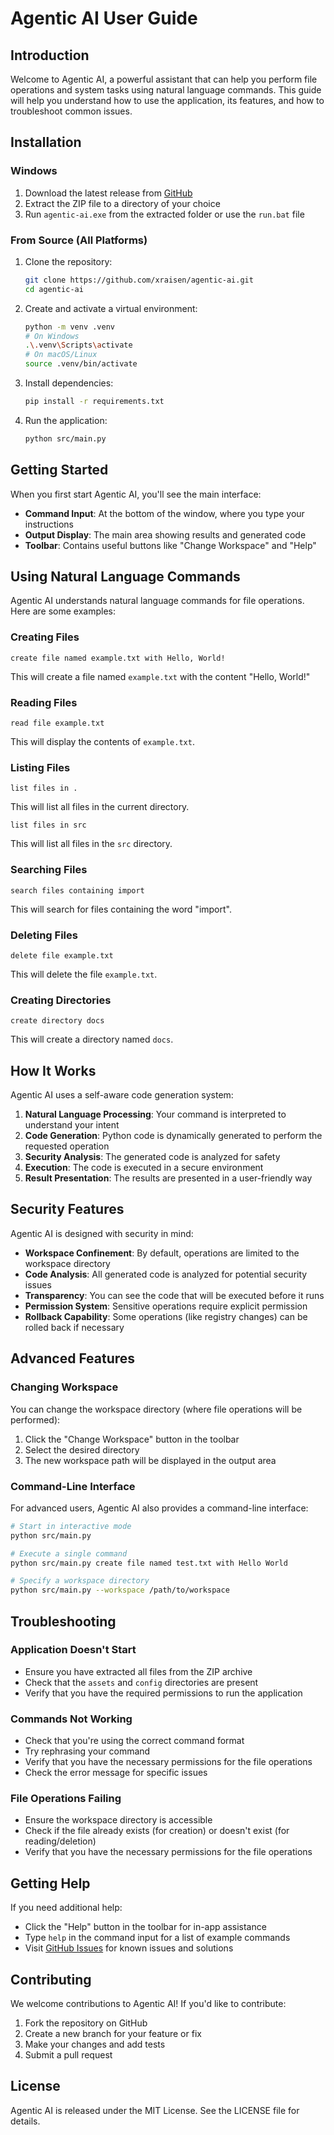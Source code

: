 # Agentic AI User Guide

## Introduction

Welcome to Agentic AI, a powerful assistant that can help you perform file operations and system tasks using natural language commands. This guide will help you understand how to use the application, its features, and how to troubleshoot common issues.

## Installation

### Windows

1. Download the latest release from [GitHub](https://github.com/xraisen/agentic-ai/releases)
2. Extract the ZIP file to a directory of your choice
3. Run `agentic-ai.exe` from the extracted folder or use the `run.bat` file

### From Source (All Platforms)

1. Clone the repository:
   ```bash
   git clone https://github.com/xraisen/agentic-ai.git
   cd agentic-ai
   ```

2. Create and activate a virtual environment:
   ```bash
   python -m venv .venv
   # On Windows
   .\.venv\Scripts\activate
   # On macOS/Linux
   source .venv/bin/activate
   ```

3. Install dependencies:
   ```bash
   pip install -r requirements.txt
   ```

4. Run the application:
   ```bash
   python src/main.py
   ```

## Getting Started

When you first start Agentic AI, you'll see the main interface:

- **Command Input**: At the bottom of the window, where you type your instructions
- **Output Display**: The main area showing results and generated code
- **Toolbar**: Contains useful buttons like "Change Workspace" and "Help"

## Using Natural Language Commands

Agentic AI understands natural language commands for file operations. Here are some examples:

### Creating Files

```
create file named example.txt with Hello, World!
```

This will create a file named `example.txt` with the content "Hello, World!"

### Reading Files

```
read file example.txt
```

This will display the contents of `example.txt`.

### Listing Files

```
list files in .
```

This will list all files in the current directory.

```
list files in src
```

This will list all files in the `src` directory.

### Searching Files

```
search files containing import
```

This will search for files containing the word "import".

### Deleting Files

```
delete file example.txt
```

This will delete the file `example.txt`.

### Creating Directories

```
create directory docs
```

This will create a directory named `docs`.

## How It Works

Agentic AI uses a self-aware code generation system:

1. **Natural Language Processing**: Your command is interpreted to understand your intent
2. **Code Generation**: Python code is dynamically generated to perform the requested operation
3. **Security Analysis**: The generated code is analyzed for safety
4. **Execution**: The code is executed in a secure environment
5. **Result Presentation**: The results are presented in a user-friendly way

## Security Features

Agentic AI is designed with security in mind:

- **Workspace Confinement**: By default, operations are limited to the workspace directory
- **Code Analysis**: All generated code is analyzed for potential security issues
- **Transparency**: You can see the code that will be executed before it runs
- **Permission System**: Sensitive operations require explicit permission
- **Rollback Capability**: Some operations (like registry changes) can be rolled back if necessary

## Advanced Features

### Changing Workspace

You can change the workspace directory (where file operations will be performed):

1. Click the "Change Workspace" button in the toolbar
2. Select the desired directory
3. The new workspace path will be displayed in the output area

### Command-Line Interface

For advanced users, Agentic AI also provides a command-line interface:

```bash
# Start in interactive mode
python src/main.py

# Execute a single command
python src/main.py create file named test.txt with Hello World

# Specify a workspace directory
python src/main.py --workspace /path/to/workspace
```

## Troubleshooting

### Application Doesn't Start

- Ensure you have extracted all files from the ZIP archive
- Check that the `assets` and `config` directories are present
- Verify that you have the required permissions to run the application

### Commands Not Working

- Check that you're using the correct command format
- Try rephrasing your command
- Verify that you have the necessary permissions for the file operations
- Check the error message for specific issues

### File Operations Failing

- Ensure the workspace directory is accessible
- Check if the file already exists (for creation) or doesn't exist (for reading/deletion)
- Verify that you have the necessary permissions for the file operations

## Getting Help

If you need additional help:

- Click the "Help" button in the toolbar for in-app assistance
- Type `help` in the command input for a list of example commands
- Visit [GitHub Issues](https://github.com/xraisen/agentic-ai/issues) for known issues and solutions

## Contributing

We welcome contributions to Agentic AI! If you'd like to contribute:

1. Fork the repository on GitHub
2. Create a new branch for your feature or fix
3. Make your changes and add tests
4. Submit a pull request

## License

Agentic AI is released under the MIT License. See the LICENSE file for details. 
